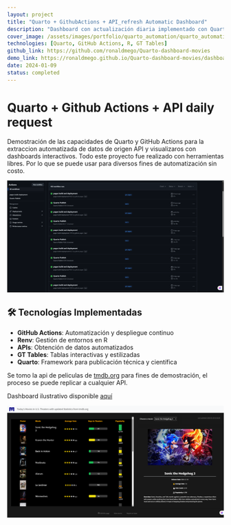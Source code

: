 ```yaml
---
layout: project
title: "Quarto + GithubActions + API_refresh Automatic Dashboard"
description: "Dashboard con actualización diaria implementado con Quarto y GitHub Actions, para demo de uso de Quarto y Github Actions para procesos de data"
cover_image: /assets/images/portfolio/quarto_automation/quarto_automation_cover.png
technologies: [Quarto, GitHub Actions, R, GT Tables]
github_link: https://github.com/ronaldmego/Quarto-dashboard-movies
demo_link: https://ronaldmego.github.io/Quarto-dashboard-movies/dashboard.html
date: 2024-01-09
status: completed
---
```


# Quarto + Github Actions + API daily request

Demostración de las capacidades de Quarto y GitHub Actions para la extraccion automatizada de datos de origen API y visualizaros con dashboards interactivos. Todo este proyecto fue realizado con herramientas libres. Por lo que se puede usar para diversos fines de automatización sin costo.

![demo](../assets/images/portfolio/quarto_automation/quarto_automation_cover.png)

## 🛠️ Tecnologías Implementadas

- **GitHub Actions**: Automatización y despliegue continuo
- **Renv**: Gestión de entornos en R
- **APIs**: Obtención de datos automatizados
- **GT Tables**: Tablas interactivas y estilizadas
- **Quarto**: Framework para publicación técnica y científica

Se tomo la api de peliculas de [tmdb.org](tmdb.org) para fines de demostración, el proceso se puede replicar a cualquier API.

Dashboard ilustrativo disponible [aquí](https://ronaldmego.github.io/quarto-dashboard-movies/dashboard.html)

![demo](../assets/images/portfolio/quarto_automation/quarto_automation_dashboard.png)